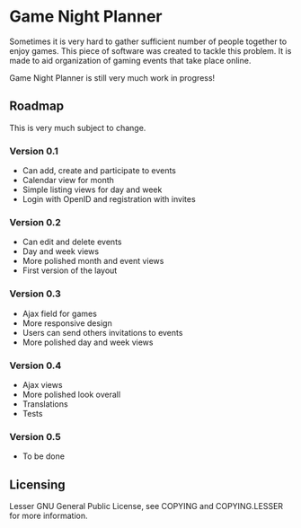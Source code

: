Game Night Planner
==================

Sometimes it is very hard to gather sufficient number of people together
to enjoy games. This piece of software was created to tackle this
problem. It is made to aid organization of gaming events that take place
online.

Game Night Planner is still very much work in progress!

Roadmap
-------
This is very much subject to change.

### Version 0.1
 - Can add, create and participate to events
 - Calendar view for month
 - Simple listing views for day and week
 - Login with OpenID and registration with invites

### Version 0.2
 - Can edit and delete events
 - Day and week views
 - More polished month and event views
 - First version of the layout

### Version 0.3
 - Ajax field for games
 - More responsive design
 - Users can send others invitations to events
 - More polished day and week views

### Version 0.4
 - Ajax views
 - More polished look overall
 - Translations
 - Tests

### Version 0.5
 - To be done

Licensing
---------
Lesser GNU General Public License, see COPYING and COPYING.LESSER for
more information.
